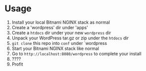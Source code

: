 # Usage
1. Install your local Bitnami NGINX stack as normal
2. Create a 'wordpress' dir under 'apps'
3. Create a `htdocs` dir under your new `wordpress` dir
4. Unpack your WordPress tar.gz or zip under the `htdocs` dir
5. `git clone` this repo into `conf` under `wordpress
6. Start your Bitnami NGINX stack like normal
7. Go to `http://localhost:8080/wordpress` to complete your install
8. ????
9. Profit
